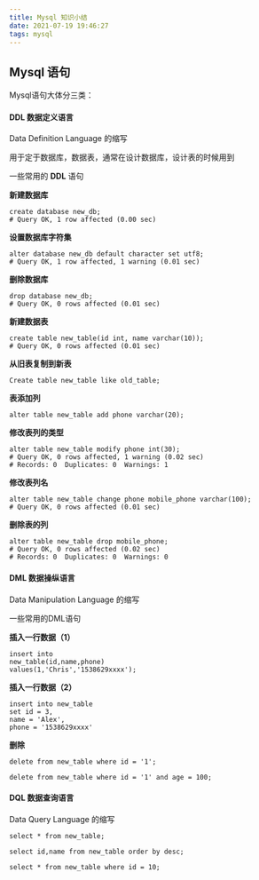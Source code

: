 ```yaml
---
title: Mysql 知识小结
date: 2021-07-19 19:46:27
tags: mysql
---
```




## Mysql 语句

Mysql语句大体分三类：

#### DDL 数据定义语言 

Data Definition Language 的缩写

用于定于数据库，数据表，通常在设计数据库，设计表的时候用到



一些常用的 **DDL** 语句



**新建数据库**

```mysql
create database new_db;
# Query OK, 1 row affected (0.00 sec)
```



**设置数据库字符集**

```mysql
alter database new_db default character set utf8;
# Query OK, 1 row affected, 1 warning (0.01 sec)
```



**删除数据库**

```mysql
drop database new_db;
# Query OK, 0 rows affected (0.01 sec)
```





**新建数据表**

```mysql
create table new_table(id int, name varchar(10));
# Query OK, 0 rows affected (0.01 sec)
```



**从旧表复制到新表**

```mysql
Create table new_table like old_table;
```



**表添加列**

```mysql
alter table new_table add phone varchar(20);
```



**修改表列的类型**

```mysql
alter table new_table modify phone int(30);
# Query OK, 0 rows affected, 1 warning (0.02 sec)
# Records: 0  Duplicates: 0  Warnings: 1
```



**修改表列名**

```mysql
alter table new_table change phone mobile_phone varchar(100);
# Query OK, 0 rows affected (0.01 sec)
```



**删除表的列**

```mysql
alter table new_table drop mobile_phone;
# Query OK, 0 rows affected (0.02 sec)
# Records: 0  Duplicates: 0  Warnings: 0
```





#### DML  数据操纵语言

Data Manipulation Language 的缩写

一些常用的DML语句



**插入一行数据（1）**

```mysql
insert into 
new_table(id,name,phone) 
values(1,'Chris','1538629xxxx');
```



**插入一行数据（2）**

```mysql
insert into new_table
set id = 3, 
name = 'Alex', 
phone = '1538629xxxx'
```



**删除**

```mysql
delete from new_table where id = '1';

delete from new_table where id = '1' and age = 100;
```





#### DQL 数据查询语言 

Data Query Language 的缩写



```mysql
select * from new_table;

select id,name from new_table order by desc;

select * from new_table where id = 10;
```



